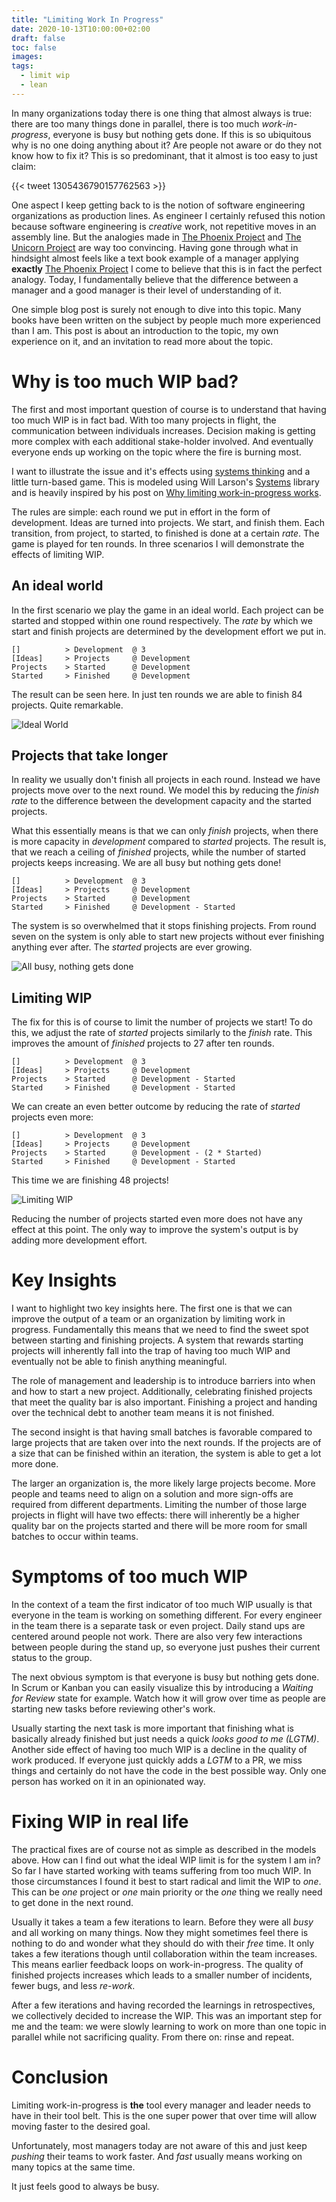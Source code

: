 ```yaml
---
title: "Limiting Work In Progress"
date: 2020-10-13T10:00:00+02:00
draft: false
toc: false
images:
tags: 
  - limit wip
  - lean
---
```


In many organizations today there is one thing that almost always is true: there
are too many things done in parallel, there is too much *work-in-progress*,
everyone is busy but nothing gets done. If this is so ubiquitous why is no one
doing anything about it? Are people not aware or do they not know how to fix it?
This is so predominant, that it almost is too easy to just claim:

{{< tweet 1305436790157762563 >}}

One aspect I keep getting back to is the notion of software engineering
organizations as production lines. As engineer I certainly refused this notion
because software engineering is *creative* work, not repetitive moves in an
assembly line. But the analogies made in [The Phoenix Project][0] and [The
Unicorn Project][1] are way too convincing. Having gone through what in
hindsight almost feels like a text book example of a manager applying
**exactly** [The Phoenix Project][0] I come to believe that this is in fact the
perfect analogy. Today, I fundamentally believe that the difference between a
manager and a good manager is their level of understanding of it.

One simple blog post is surely not enough to dive into this topic. Many books
have been written on the subject by people much more experienced than I am. This
post is about an introduction to the topic, my own experience on it, and an
invitation to read more about the topic.

# Why is too much WIP bad?

The first and most important question of course is to understand that having too
much WIP is in fact bad. With too many projects in flight, the communication
between individuals increases. Decision making is getting more complex with each
additional stake-holder involved. And eventually everyone ends up working on the
topic where the fire is burning most.

I want to illustrate the issue and it's effects using [systems thinking][4] and
a little turn-based game. This is modeled using Will Larson's [Systems][3]
library and is heavily inspired by his post on [Why limiting work-in-progress
works][2].

The rules are simple: each round we put in effort in the form of development.
Ideas are turned into projects. We start, and finish them. Each transition, from
project, to started, to finished is done at a certain *rate*. The game is played
for ten rounds. In three scenarios I will demonstrate the effects of limiting
WIP.

[4]: https://thesystemsthinker.com/introduction-to-systems-thinking/

## An ideal world

In the first scenario we play the game in an ideal world. Each project can be
started and stopped within one round respectively. The *rate* by which we start
and finish projects are determined by the development effort we put in.

```
[]          > Development  @ 3
[Ideas]     > Projects     @ Development
Projects    > Started      @ Development
Started     > Finished     @ Development
```

The result can be seen here. In just ten rounds we are able to finish 84
projects. Quite remarkable.

![Ideal World](ideal.png)

## Projects that take longer

In reality we usually don't finish all projects in each round. Instead we have
projects move over to the next round. We model this by reducing the *finish
rate* to the difference between the development capacity and the started
projects.

What this essentially means is that we can only *finish* projects, when there is
more capacity in *development* compared to *started* projects. The result is,
that we reach a ceiling of *finished* projects, while the number of started
projects keeps increasing. We are all busy but nothing gets done! 

```
[]          > Development  @ 3
[Ideas]     > Projects     @ Development
Projects    > Started      @ Development
Started     > Finished     @ Development - Started
```

The system is so overwhelmed that it stops finishing projects. From round seven
on the system is only able to start new projects without ever finishing anything
ever after. The *started* projects are ever growing.

![All busy, nothing gets done](all-busy.png)

## Limiting WIP

The fix for this is of course to limit the number of projects we start! To do
this, we adjust the rate of *started* projects similarly to the *finish* rate.
This improves the amount of *finished* projects to 27 after ten rounds.

```
[]          > Development  @ 3
[Ideas]     > Projects     @ Development
Projects    > Started      @ Development - Started
Started     > Finished     @ Development - Started
```

We can create an even better outcome by reducing the rate of *started* projects
even more:

```
[]          > Development  @ 3
[Ideas]     > Projects     @ Development
Projects    > Started      @ Development - (2 * Started)
Started     > Finished     @ Development - Started
```

This time we are finishing 48 projects!

![Limiting WIP](limit-wip.png)

Reducing the number of projects started even more does not have any effect at
this point. The only way to improve the system's output is by adding more
development effort.

# Key Insights

I want to highlight two key insights here. The first one is that we can improve
the output of a team or an organization by limiting work in progress.
Fundamentally this means that we need to find the sweet spot between starting
and finishing projects. A system that rewards starting projects will inherently
fall into the trap of having too much WIP and eventually not be able to finish
anything meaningful.

The role of management and leadership is to introduce barriers into when and how
to start a new project. Additionally, celebrating finished projects that meet
the quality bar is also important. Finishing a project and handing over the
technical debt to another team means it is not finished.

The second insight is that having small batches is favorable compared to large
projects that are taken over into the next rounds. If the projects are of a size
that can be finished within an iteration, the system is able to get a lot more
done.

The larger an organization is, the more likely large projects become. More
people and teams need to align on a solution and more sign-offs are required
from different departments. Limiting the number of those large projects in
flight will have two effects: there will inherently be a higher quality bar on
the projects started and there will be more room for small batches to occur
within teams.

# Symptoms of too much WIP

In the context of a team the first indicator of too much WIP usually is that
everyone in the team is working on something different. For every engineer in
the team there is a separate task or even project. Daily stand ups are centered
around people not work. There are also very few interactions between people
during the stand up, so everyone just pushes their current status to the group.

The next obvious symptom is that everyone is busy but nothing gets done. In
Scrum or Kanban you can easily visualize this by introducing a *Waiting for
Review* state for example. Watch how it will grow over time as people are
starting new tasks before reviewing other's work.

Usually starting the next task is more important that finishing what is
basically already finished but just needs a quick *looks good to me (LGTM)*.
Another side effect of having too much WIP is a decline in the quality of work
produced. If everyone just quickly adds a *LGTM* to a PR, we miss things and
certainly do not have the code in the best possible way. Only one person has
worked on it in an opinionated way.

# Fixing WIP in real life

The practical fixes are of course not as simple as described in the models
above. How can I find out what the ideal WIP limit is for the system I am in? So
far I have started working with teams suffering from too much WIP. In those
circumstances I found it best to start radical and limit the WIP to *one*. This
can be *one* project or *one* main priority or the *one* thing we really need to
get done in the next round.

Usually it takes a team a few iterations to learn. Before they were all *busy*
and all working on many things. Now they might sometimes feel there is nothing
to do and wonder what they should do with their *free* time. It only takes a few
iterations though until collaboration within the team increases. This means
earlier feedback loops on work-in-progress. The quality of finished projects
increases which leads to a smaller number of incidents, fewer bugs, and less
*re-work*.

After a few iterations and having recorded the learnings in retrospectives, we
collectively decided to increase the WIP. This was an important step for me and
the team: we were slowly learning to work on more than one topic in parallel
while not sacrificing quality. From there on: rinse and repeat.

# Conclusion

Limiting work-in-progress is **the** tool every manager and leader needs to have
in their tool belt. This is the one super power that over time will allow moving
faster to the desired goal.

Unfortunately, most managers today are not aware of this and just keep *pushing*
their teams to work faster. And *fast* usually means working on many topics at
the same time.

It just feels good to always be busy.

[0]: https://www.goodreads.com/book/show/17255186-the-phoenix-project
[1]: https://www.goodreads.com/book/show/44333183-the-unicorn-project
[2]: https://lethain.com/limiting-wip/
[3]: https://github.com/lethain/systems
